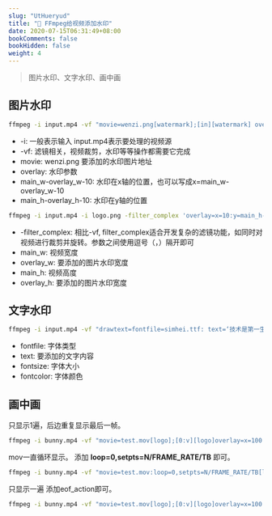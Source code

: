 ```yaml
---
slug: "UtHueryud"
title: "📝 FFmpeg给视频添加水印"
date: 2020-07-15T06:31:49+08:00
bookComments: false
bookHidden: false
weight: 4
---
```



> 图片水印、文字水印、画中画

## 图片水印

```bash
ffmpeg -i input.mp4 -vf "movie=wenzi.png[watermark];[in][watermark] overlay=main_w-overlay_w-10:main_h-overlay_h-10[out] " output.mp4
```

* -i: 一般表示输入 input.mp4表示要处理的视频源
* -vf: 滤镜相关，视频裁剪，水印等等操作都需要它完成
* movie: wenzi.png 要添加的水印图片地址
* overlay: 水印参数
* main_w-overlay_w-10: 水印在x轴的位置，也可以写成x=main_w-overlay_w-10
* main_h-overlay_h-10: 水印在y轴的位置

```bash
ffmpeg -i input.mp4 -i logo.png -filter_complex 'overlay=x=10:y=main_h-overlay_h-10' output.mp4
```

* -filter_complex: 相比-vf, filter_complex适合开发复杂的滤镜功能，如同时对视频进行裁剪并旋转。参数之间使用逗号（，）隔开即可
* main_w: 视频宽度
* overlay_w: 要添加的图片水印宽度
* main_h: 视频高度
* overlay_h: 要添加的图片水印宽度

## 文字水印

```bash
ffmpeg -i input.mp4 -vf "drawtext=fontfile=simhei.ttf: text=‘技术是第一生产力’:x=10:y=10:fontsize=24:fontcolor=white:shadowy=2" output.mp4
```

* fontfile: 字体类型
* text: 要添加的文字内容
* fontsize: 字体大小
* fontcolor: 字体颜色

## 画中画

只显示1遍，后边重复显示最后一帧。

```bash
ffmpeg -i bunny.mp4 -vf "movie=test.mov[logo];[0:v][logo]overlay=x=100:y=100"  -y out.mp4
```

mov一直循环显示。 添加 **loop=0,setpts=N/FRAME_RATE/TB** 即可。

```bash
ffmpeg -i bunny.mp4 -vf "movie=test.mov:loop=0,setpts=N/FRAME_RATE/TB[logo];[0:v][logo]overlay=x=100:y=100"  -y out.mp4
```

只显示一遍 添加eof_action即可。

```bash
ffmpeg -i bunny.mp4 -vf "movie=test.mov[logo];[0:v][logo]overlay=x=100:y=100:eof_action=pass" -vframes 1000 -y out.mp4
```